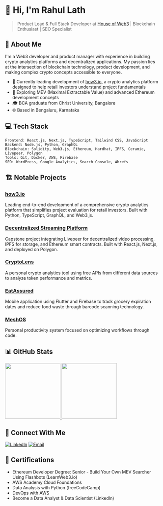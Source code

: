 # 👋 Hi, I'm Rahul Lath

> Product Lead & Full Stack Developer at [House of Web3](https://how3.io) | Blockchain Enthusiast | SEO Specialist

## 🚀 About Me

I'm a Web3 developer and product manager with experience in building crypto analytics platforms and decentralized applications. My passion lies at the intersection of blockchain technology, product development, and making complex crypto concepts accessible to everyone.

- 🔭 Currently leading development of [how3.io](https://how3.io), a crypto analytics platform designed to help retail investors understand project fundamentals
- 🌱 Exploring MEV (Maximal Extractable Value) and advanced Ethereum development concepts
- 🎓 BCA graduate from Christ University, Bangalore
- 🌐 Based in Bengaluru, Karnataka

## 💻 Tech Stack

```
Frontend: React.js, Next.js, TypeScript, Tailwind CSS, JavaScript
Backend: Node.js, Python, GraphQL
Blockchain: Solidity, Web3.js, Ethereum, Hardhat, IPFS, Ceramic, Livepeer, Polygon
Tools: Git, Docker, AWS, Firebase
SEO: WordPress, Google Analytics, Search Console, Ahrefs
```

## 🏗️ Notable Projects

### [how3.io](https://how3.io)
Leading end-to-end development of a comprehensive crypto analytics platform that simplifies project evaluation for retail investors. Built with Python, TypeScript, GraphQL, and Web3.js.

### [Decentralized Streaming Platform](https://github.com/rahullath/torv3)
Capstone project integrating Livepeer for decentralized video processing, IPFS for storage, and Ethereum smart contracts. Built with React.js, Next.js, and deployed on Polygon.

### [CryptoLens](https://github.com/rahullath/CryptoLens)
A personal crypto analytics tool using free APIs from different data sources to analyze token performance and metrics.

### [EatAssured](https://github.com/rahullath/eatassured)
Mobile application using Flutter and Firebase to track grocery expiration dates and reduce food waste through barcode scanning technology.

### [MeshOS](https://github.com/rahullath/MeshOS)
Personal productivity system focused on optimizing workflows through code.

## 📊 GitHub Stats

<a href="https://github.com/rahullath">
  <img height="180em" src="https://github-readme-stats.vercel.app/api?username=rahullath&show_icons=true&theme=dark&include_all_commits=true&count_private=true"/>
  <img height="180em" src="https://github-readme-stats.vercel.app/api/top-langs/?username=rahullath&layout=compact&langs_count=7&theme=dark"/>
</a>

## 🔗 Connect With Me

[![LinkedIn](https://img.shields.io/badge/LinkedIn-0077B5?style=for-the-badge&logo=linkedin&logoColor=white)](https://www.linkedin.com/in/rahullath/)
[![Email](https://img.shields.io/badge/Email-D14836?style=for-the-badge&logo=gmail&logoColor=white)](mailto:rahullath02@gmail.com)

## 📜 Certifications

- Ethereum Developer Degree: Senior - Build Your Own MEV Searcher Using Flashbots (LearnWeb3.io)
- AWS Academy Cloud Foundations
- Data Analysis with Python (freeCodeCamp)
- DevOps with AWS
- Become a Data Analyst & Data Scientist (LinkedIn)
